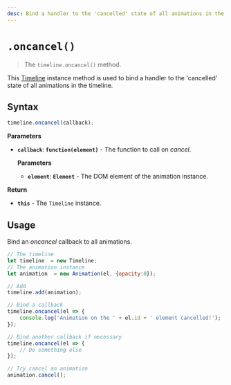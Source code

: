 ```yaml
---
desc: Bind a handler to the 'cancelled' state of all animations in the timeline.
---
```

# `.oncancel()`

> The `timeline.oncancel()` method.

This [Timeline](..) instance method is used to bind a handler to the 'cancelled' state of all animations in the timeline.

## Syntax

```js
timeline.oncancel(callback);
```

**Parameters**

+ **`callback`**: **`function(element)`** - The function to call on *cancel*.

    **Parameters**

    + **`element`**: **`Element`** - The DOM element of the animation instance.

**Return**

+ **`this`** - The `Timeline` instance.

## Usage

Bind an *oncancel* callback to all animations.

```js
// The timeline
let timeline  = new Timeline;
// The animation instance
let animation  = new Animation(el, {opacity:0});

// Add
timeline.add(animation);

// Bind a callback
timeline.oncancel(el => {
    console.log('Animation on the ' + el.id + ' element cancelled!');
});

// Bind another callback if necessary
timeline.oncancel(el => {
    // Do something else
});

// Try cancel an animation
animation.cancel();
```
